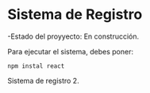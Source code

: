 <h1>Sistema de Registro</h1>

-Estado del proyyecto: En construcción.

Para ejecutar el sistema, debes poner:

```npm instal react```

Sistema de registro 2.
